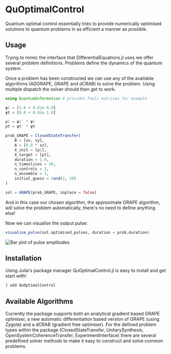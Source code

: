 # QuOptimalControl

Quantum optimal control essentially tries to provide numerically optimised solutions to quantum problems in as efficient a manner as possible. 

## Usage

Trying to mimic the interface that DifferentialEquations.jl uses we offer several problem definitions. Problems define the dynamics of the quantum system.

Once a problem has been constructed we can use any of the available algorithms (ADGRAPE, GRAPE and dCRAB) to solve the problem. Using multiple dispatch the solver should then get to work.

```julia
using QuantumInformation # provides Pauli matrices for example

ψ1 = [1.0 + 0.0im 0.0]
ψt = [0.0 + 0.0im 1.0]

ρ1 = ψ1' * ψ1
ρt = ψt' * ψt

prob_GRAPE = ClosedStateTransfer(
    B = [sx, sy],
    A = [0.0 * sz],
    X_init = [ρ1],
    X_target = [ρt],
    duration = 1.0,
    n_timeslices = 10,
    n_controls = 2,
    n_ensemble = 1,
    initial_guess = rand(2, 10)
)

sol = GRAPE(prob_GRAPE, inplace = false)
```

And in this case our chosen algorithm, the approximate GRAPE algorithm, will solve the problem automatically, there's no need to define anything else!

Now we can visualise the output pulse:

```julia
visualise_pulse(sol.optimised_pulses, duration = prob.duration)
```

![Bar plot of pulse amplitudes](https://raw.githubusercontent.com/alastair-marshall/QuOptimalControl.jl/master/assets/pulsevis.png "Pulse output")

## Installation

Using Julia's package manager QuOptimalControl.jl is easy to install and get start with!

```julia
] add QuOptimalControl
```


## Available Algorithms

Currently the package supports both an analytical gradient based GRAPE optimiser, a new automatic differentiation based version of GRAPE (using Zygote) and a dCRAB (gradient free optimiser). For the defined problem types within the package (ClosedStateTransfer, UnitarySynthesis, OpenSystemCoherenceTransfer, ExperimentInterface) there are several predefined solver methods to make it easy to construct and solve common problems. 



